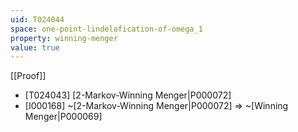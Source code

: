 ```yaml
---
uid: T024044
space: one-point-lindelofication-of-omega_1
property: winning-menger
value: true
---
```

[[Proof]]

* [T024043] [2-Markov-Winning Menger|P000072]
* [I000168] ~[2-Markov-Winning Menger|P000072] => ~[Winning Menger|P000069]

